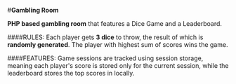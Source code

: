 #**Gambling Room**

**PHP based gambling room** that features a Dice Game and a Leaderboard.

####RULES:
Each player gets **3 dice** to throw, the result of which is **randomly generated**. The player with highest sum of scores wins the game.

####FEATURES:
Game sessions are tracked using session storage, meaning each player's score is stored only for the current session, while the leaderboard stores the top scores in locally.
